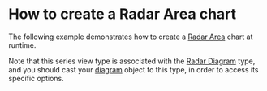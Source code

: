 # How to create a Radar Area chart


<p>The following example demonstrates how to create a <a href="http://devexpress.com/Help/Content.aspx?help=XtraCharts&document=CustomDocument3314.htm">Radar Area</a> chart at runtime.</p><p>Note that this series view type is associated with the <a href="http://devexpress.com/Help/Content.aspx?help=XtraCharts&document=CustomDocument5907.htm">Radar Diagram</a> type, and you should cast your <a href="http://devexpress.com/Help/Content.aspx?help=XtraCharts&document=CustomDocument6017.htm">diagram</a> object to this type, in order to access its specific options.</p>

<br/>


